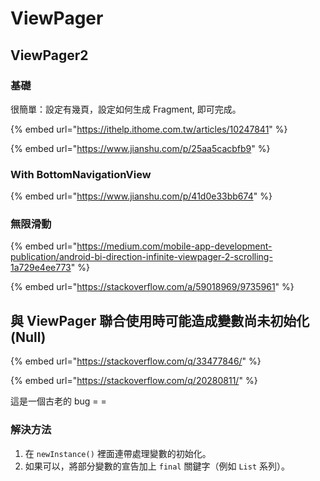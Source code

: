 # ViewPager



## ViewPager2

### 基礎

很簡單：設定有幾頁，設定如何生成 Fragment, 即可完成。

{% embed url="https://ithelp.ithome.com.tw/articles/10247841" %}

{% embed url="https://www.jianshu.com/p/25aa5cacbfb9" %}





### With BottomNavigationView

{% embed url="https://www.jianshu.com/p/41d0e33bb674" %}



### 無限滑動

{% embed url="https://medium.com/mobile-app-development-publication/android-bi-direction-infinite-viewpager-2-scrolling-1a729e4ee773" %}

{% embed url="https://stackoverflow.com/a/59018969/9735961" %}







## 與 ViewPager 聯合使用時可能造成變數尚未初始化 (Null)

{% embed url="https://stackoverflow.com/q/33477846/" %}

{% embed url="https://stackoverflow.com/q/20280811/" %}

這是一個古老的 bug = =

### 解決方法

1. 在 `newInstance()` 裡面連帶處理變數的初始化。
2. 如果可以，將部分變數的宣告加上 `final` 關鍵字（例如 `List` 系列）。

